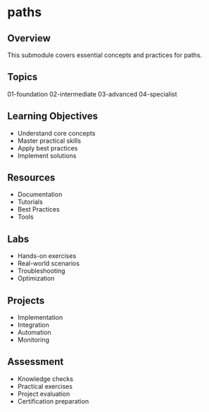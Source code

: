 # paths

## Overview
This submodule covers essential concepts and practices for paths.

## Topics
01-foundation
02-intermediate
03-advanced
04-specialist

## Learning Objectives
- Understand core concepts
- Master practical skills
- Apply best practices
- Implement solutions

## Resources
- Documentation
- Tutorials
- Best Practices
- Tools

## Labs
- Hands-on exercises
- Real-world scenarios
- Troubleshooting
- Optimization

## Projects
- Implementation
- Integration
- Automation
- Monitoring

## Assessment
- Knowledge checks
- Practical exercises
- Project evaluation
- Certification preparation
